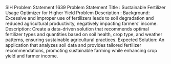 SIH Problem Statement 1639
Problem Statement Title	: Sustainable Fertilizer Usage Optimizer for Higher Yield
Problem Description	:
Background: Excessive and improper use of fertilizers leads to soil degradation and reduced agricultural productivity, negatively impacting farmers’ income. Description: Create a data-driven solution that recommends optimal fertilizer types and quantities based on soil health, crop type, and weather patterns, ensuring sustainable agricultural practices. Expected Solution: An application that analyzes soil data and provides tailored fertilizer recommendations, promoting sustainable farming while enhancing crop yield and farmer income.
